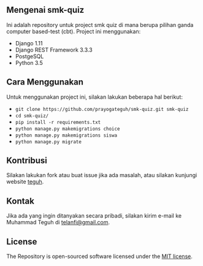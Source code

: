 ## Mengenai smk-quiz
Ini adalah repository untuk project smk quiz di mana berupa pilihan ganda computer based-test (cbt). Project ini menggunakan:

- Django 1.11
- Django REST Framework 3.3.3
- PostgeSQL
- Python 3.5

## Cara Menggunakan
Untuk menggunakan project ini, silakan lakukan beberapa hal berikut:
* `git clone https://github.com/prayogateguh/smk-quiz.git smk-quiz`
* `cd smk-quiz/`
* `pip install -r requirements.txt`
* `python manage.py makemigrations choice`
* `python manage.py makemigrations siswa`
* `python manage.py migrate`

## Kontribusi

Silakan lakukan fork atau buat issue jika ada masalah, atau silakan kunjungi website [teguh](https://teguh.me).

## Kontak

Jika ada yang ingin ditanyakan secara pribadi, silakan kirim e-mail ke Muhammad Teguh di telanfi@gmail.com.

## License

The Repository is open-sourced software licensed under the [MIT license](http://opensource.org/licenses/MIT).